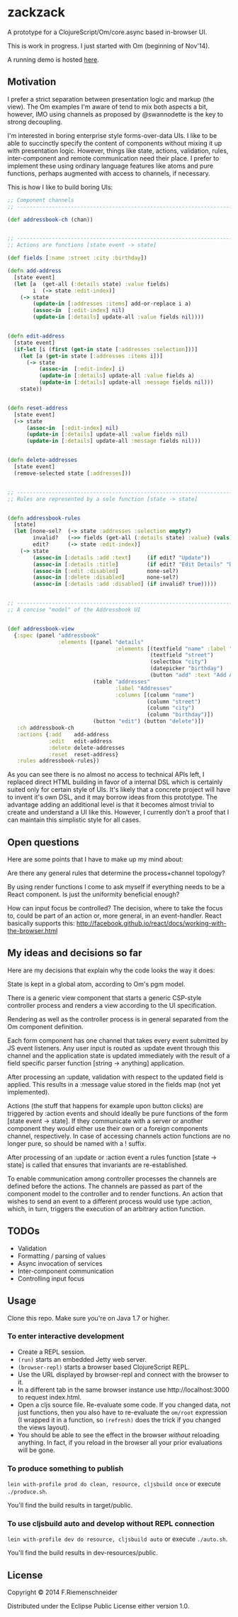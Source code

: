 # zackzack

A prototype for a ClojureScript/Om/core.async based in-browser UI.

This is work in progress. I just started with Om (beginning of Nov'14).

A running demo is hosted [here](http://www.falkoriemenschneider.de/zackzack/).


## Motivation

I prefer a strict separation between presentation logic and markup
(the view). The Om examples I'm aware of tend to mix both aspects
a bit, however, IMO using channels as proposed by @swannodette is
the key to strong decoupling.

I'm interested in boring enterprise style forms-over-data UIs.  I
like to be able to succinctly specify the content of components
without mixing it up with presentation logic. However, things like
state, actions, validation, rules, inter-component and remote
communication need their place. I prefer to implement these using
ordinary language features like atoms and pure functions, perhaps
augmented with access to channels, if necessary.

This is how I like to build boring UIs:

```clojure
;; Component channels
;; ----------------------------------------------------------------------------

(def addressbook-ch (chan))


;; ----------------------------------------------------------------------------
;; Actions are functions [state event -> state]

(def fields [:name :street :city :birthday])

(defn add-address
  [state event]
  (let [a  (get-all (:details state) :value fields)
        i  (-> state :edit-index)]
    (-> state
        (update-in [:addresses :items] add-or-replace i a)
        (assoc-in  [:edit-index] nil)
        (update-in [:details] update-all :value fields nil))))


(defn edit-address
  [state event]
  (if-let [i (first (get-in state [:addresses :selection]))]    
    (let [a (get-in state [:addresses :items i])]
      (-> state
          (assoc-in  [:edit-index] i)
          (update-in [:details] update-all :value fields a)
          (update-in [:details] update-all :message fields nil)))
    state))


(defn reset-address
  [state event]
  (-> state
      (assoc-in  [:edit-index] nil)
      (update-in [:details] update-all :value fields nil)
      (update-in [:details] update-all :message fields nil)))


(defn delete-addresses
  [state event]
  (remove-selected state [:addresses]))


;; ----------------------------------------------------------------------------
;; Rules are represented by a sole function [state -> state]


(defn addressbook-rules
  [state]
  (let [none-sel?  (-> state :addresses :selection empty?)
        invalid?   (->> fields (get-all (:details state) :value) (vals) (some empty?)) ; TODO validation
        edit?      (-> state :edit-index)]
    (-> state
        (assoc-in [:details :add :text]     (if edit? "Update"))
        (assoc-in [:details :title]         (if edit? "Edit Details" "Details"))
        (assoc-in [:edit :disabled]         none-sel?)
        (assoc-in [:delete :disabled]       none-sel?)
        (assoc-in [:details :add :disabled] (if invalid? true)))))


;; ----------------------------------------------------------------------------
;; A concise "model" of the Addressbook UI


(def addressbook-view
  {:spec (panel "addressbook"
                :elements [(panel "details"
                                  :elements [(textfield "name" :label "Full name")
                                             (textfield "street")
                                             (selectbox "city")
                                             (datepicker "birthday")
                                             (button "add" :text "Add Address") (button "reset")])
                           (table "addresses"
                                  :label "Addresses"
                                  :columns [(column "name")
                                            (column "street")
                                            (column "city")
                                            (column "birthday")])
                           (button "edit") (button "delete")])
   :ch addressbook-ch
   :actions {:add    add-address
             :edit   edit-address
             :delete delete-addresses
             :reset  reset-address}
   :rules addressbook-rules})
```

As you can see there is no almost no access to technical APIs left, I
replaced direct HTML building in favor of a internal DSL which is
certainly suited only for certain style of UIs. It's likely that a
concrete project will have to invent it's own DSL, and it may borrow
ideas from this prototype. The advantage adding an additional level is
that it becomes almost trivial to create and understand a UI like
this.  However, I currently don't a proof that I can maintain this
simplistic style for all cases.


## Open questions

Here are some points that I have to make up my mind about:

Are there any general rules that determine the process+channel topology?

By using render functions I come to ask myself if everything needs
to be a React component. Is just the uniformity beneficial enough?

How can input focus be controlled?  The decision, where to take the
focus to, could be part of an action or, more general, in an
event-handler. React basically supports this:
http://facebook.github.io/react/docs/working-with-the-browser.html


## My ideas and decisions so far

Here are my decisions that explain why the code looks the way it
does:

State is kept in a global atom, according to Om's pgm model.

There is a generic view component that starts a generic CSP-style
controller process and renders a view according to the UI specification.

Rendering as well as the controller process is in general separated
from the Om component definition.

Each form component has one channel that takes every event
submitted by JS event listeners. Any user input is routed as
:update event through this channel and the application state is
updated immediately with the result of a field specific parser
function [string -> anything] application.

After processing an :update, validation with respect to the
updated field is applied. This results in a :message value
stored in the fields map (not yet implemented).

Actions (the stuff that happens for example upon button clicks) are
triggered by :action events and should ideally be pure functions of
the form [state event -> state]. If they communicate with a server
or another component they would either use their own or a foreign
components channel, respectively.  In case of accessing channels
action functions are no longer pure, so should be named with a !
suffix.

After processing of an :update or :action event a rules function
[state -> state] is called that ensures that invariants are
re-established.

To enable communication among controller processes the channels are
defined before the actions. The channels are passed as
part of the component model to the controller and to render
functions. An action that wishes to send an event to a different
process would use type :action, which, in turn, triggers the execution
of an arbitrary action function.


## TODOs
* Validation
* Formatting / parsing of values
* Async invocation of services
* Inter-component communication
* Controlling input focus



## Usage

Clone this repo. Make sure you're on Java 1.7 or higher.

### To enter interactive development

* Create a REPL session.
* `(run)` starts an embedded Jetty web server.
* `(browser-repl)` starts a browser based ClojureScript REPL.
* Use the URL displayed by browser-repl and connect with the browser
  to it.
* In a different tab in the same browser instance use
  http://localhost:3000 to request index.html.
* Open a cljs source file. Re-evaluate some code. If you changed data,
  not just functions, then you also have to re-evaluate the `om/root`
  expression (I wrapped it in a function, so `(refresh)` does the
  trick if you changed the views layout).
* You should be able to see the effect in the browser *without*
  reloading anything. In fact, if you reload in the browser all
  your prior evaluations will be gone.


### To produce something to publish

`lein with-profile prod do clean, resource, cljsbuild once` or execute `./produce.sh`.

You'll find the build results in target/public.

### To use cljsbuild auto and develop without REPL connection

`lein with-profile dev do resource, cljsbuild auto` or execute `./auto.sh`.

You'll find the build results in dev-resources/public.


## License

Copyright © 2014 F.Riemenschneider

Distributed under the Eclipse Public License either version 1.0.
